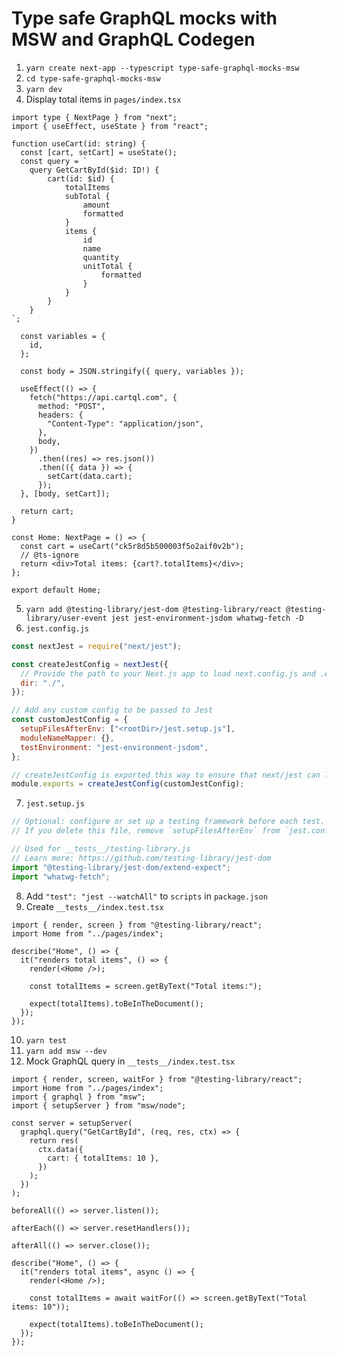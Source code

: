 # Type safe GraphQL mocks with MSW and GraphQL Codegen

1. `yarn create next-app --typescript type-safe-graphql-mocks-msw`
2. `cd type-safe-graphql-mocks-msw`
3. `yarn dev`
4. Display total items in `pages/index.tsx`

```tsx
import type { NextPage } from "next";
import { useEffect, useState } from "react";

function useCart(id: string) {
  const [cart, setCart] = useState();
  const query = `
	query GetCartById($id: ID!) {
		cart(id: $id) {
			totalItems
			subTotal {
				amount
				formatted
			}
			items {
				id
				name
				quantity
				unitTotal {
					formatted
				}
			}
		}
	}
`;

  const variables = {
    id,
  };

  const body = JSON.stringify({ query, variables });

  useEffect(() => {
    fetch("https://api.cartql.com", {
      method: "POST",
      headers: {
        "Content-Type": "application/json",
      },
      body,
    })
      .then((res) => res.json())
      .then(({ data }) => {
        setCart(data.cart);
      });
  }, [body, setCart]);

  return cart;
}

const Home: NextPage = () => {
  const cart = useCart("ck5r8d5b500003f5o2aif0v2b");
  // @ts-ignore
  return <div>Total items: {cart?.totalItems}</div>;
};

export default Home;
```

5. `yarn add @testing-library/jest-dom @testing-library/react @testing-library/user-event jest jest-environment-jsdom whatwg-fetch -D`
6. `jest.config.js`

```js
const nextJest = require("next/jest");

const createJestConfig = nextJest({
  // Provide the path to your Next.js app to load next.config.js and .env files in your test environment
  dir: "./",
});

// Add any custom config to be passed to Jest
const customJestConfig = {
  setupFilesAfterEnv: ["<rootDir>/jest.setup.js"],
  moduleNameMapper: {},
  testEnvironment: "jest-environment-jsdom",
};

// createJestConfig is exported this way to ensure that next/jest can load the Next.js config which is async
module.exports = createJestConfig(customJestConfig);
```

7. `jest.setup.js`

```js
// Optional: configure or set up a testing framework before each test.
// If you delete this file, remove `setupFilesAfterEnv` from `jest.config.js`

// Used for __tests__/testing-library.js
// Learn more: https://github.com/testing-library/jest-dom
import "@testing-library/jest-dom/extend-expect";
import "whatwg-fetch";
```

8. Add `"test": "jest --watchAll"` to `scripts` in `package.json`
9. Create `__tests__/index.test.tsx`

```tsx
import { render, screen } from "@testing-library/react";
import Home from "../pages/index";

describe("Home", () => {
  it("renders total items", () => {
    render(<Home />);

    const totalItems = screen.getByText("Total items:");

    expect(totalItems).toBeInTheDocument();
  });
});
```

10. `yarn test`
11. `yarn add msw --dev`
12. Mock GraphQL query in `__tests__/index.test.tsx`

```tsx
import { render, screen, waitFor } from "@testing-library/react";
import Home from "../pages/index";
import { graphql } from "msw";
import { setupServer } from "msw/node";

const server = setupServer(
  graphql.query("GetCartById", (req, res, ctx) => {
    return res(
      ctx.data({
        cart: { totalItems: 10 },
      })
    );
  })
);

beforeAll(() => server.listen());

afterEach(() => server.resetHandlers());

afterAll(() => server.close());

describe("Home", () => {
  it("renders total items", async () => {
    render(<Home />);

    const totalItems = await waitFor(() => screen.getByText("Total items: 10"));

    expect(totalItems).toBeInTheDocument();
  });
});
```
